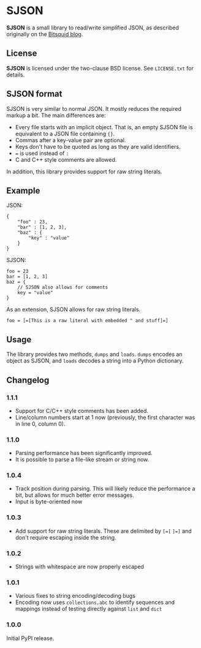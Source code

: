 SJSON
=====

**SJSON** is a small library to read/write simplified JSON, as described originally on the [Bitsquid blog](http://bitsquid.blogspot.de/2009/10/simplified-json-notation.html).

License
-------

**SJSON** is licensed under the two-clause BSD license. See ``LICENSE.txt`` for details.

SJSON format
------------

SJSON is very similar to normal JSON. It mostly reduces the required markup a bit. The main differences are:

* Every file starts with an implicit object. That is, an empty SJSON file is equivalent to a JSON file containing ``{}``.
* Commas after a key-value pair are optional.
* Keys don't have to be quoted as long as they are valid identifiers.
* ``=`` is used instead of ``:``
* C and C++ style comments are allowed.

In addition, this library provides support for raw string literals.

Example
-------

JSON:

    {
        "foo" : 23,
        "bar" : [1, 2, 3],
        "baz" : {
            "key" : "value"
        }
    }

SJSON:

    foo = 23
    bar = [1, 2, 3]
    baz = {
        // SJSON also allows for comments
        key = "value"
    }

As an extension, SJSON allows for raw string literals.

    foo = [=[This is a raw literal with embedded " and stuff]=]

Usage
-----

The library provides two methods, ``dumps`` and ``loads``. ``dumps`` encodes an object as SJSON, and ``loads`` decodes a string into a Python dictionary.

Changelog
---------

### 1.1.1

* Support for C/C++ style comments has been added.
* Line/column numbers start at 1 now (previously, the first character was in line 0, column 0).

### 1.1.0

* Parsing performance has been significantly improved.
* It is possible to parse a file-like stream or string now.

### 1.0.4

* Track position during parsing. This will likely reduce the performance a bit, but allows for much better error messages.
* Input is byte-oriented now

### 1.0.3

* Add support for raw string literals. These are delimited by `[=[` `]=]` and don't require escaping inside the string.

### 1.0.2

* Strings with whitespace are now properly escaped

### 1.0.1

* Various fixes to string encoding/decoding bugs
* Encoding now uses `collections.abc` to identify sequences and mappings instead of testing directly against `list` and `dict`

### 1.0.0

Initial PyPI release.
